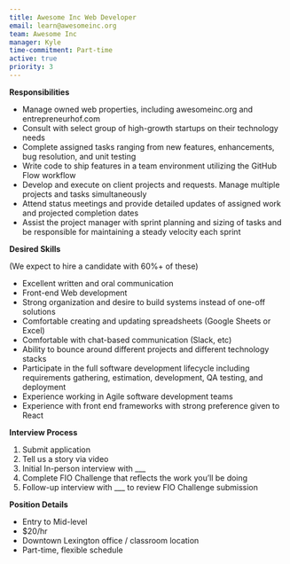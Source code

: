 ```yaml
---
title: Awesome Inc Web Developer
email: learn@awesomeinc.org
team: Awesome Inc
manager: Kyle
time-commitment: Part-time
active: true
priority: 3
---
```

**Responsibilities**

* Manage owned web properties, including awesomeinc.org and entrepreneurhof.com
* Consult with select group of high-growth startups on their technology needs
* Complete assigned tasks ranging from new features, enhancements, bug resolution, and unit testing
* Write code to ship features in a team environment utilizing the GitHub Flow workflow
* Develop and execute on client projects and requests. Manage multiple projects and tasks simultaneously
* Attend status meetings and provide detailed updates of assigned work and projected completion dates
* Assist the project manager with sprint planning and sizing of tasks and be responsible for maintaining a steady velocity each sprint



**Desired Skills**

(We expect to hire a candidate with 60%+ of these)

* Excellent written and oral communication
* Front-end Web development
* Strong organization and desire to build systems instead of one-off solutions
* Comfortable creating and updating spreadsheets (Google Sheets or Excel)
* Comfortable with chat-based communication (Slack, etc)
* Ability to bounce around different projects and different technology stacks
* Participate in the full software development lifecycle including requirements gathering, estimation, development, QA testing, and deployment
* Experience working in Agile software development teams
* Experience with front end frameworks with strong preference given to React



**Interview Process**

1. Submit application
2. Tell us a story via video
3. Initial In-person interview with ___
4. Complete FIO Challenge that reflects the work you’ll be doing
5. Follow-up interview with ___ to review FIO Challenge submission





**Position Details**

* Entry to Mid-level
* $20/hr
* Downtown Lexington office / classroom location
* Part-time, flexible schedule